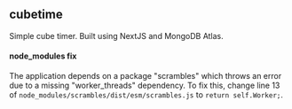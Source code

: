 ## cubetime

Simple cube timer. Built using NextJS and MongoDB Atlas.

#### node_modules fix

The application depends on a package "scrambles" which throws an error due to a
missing "worker_threads" dependency. To fix this, change line 13 of
`node_modules/scrambles/dist/esm/scrambles.js` to `return self.Worker;`.

